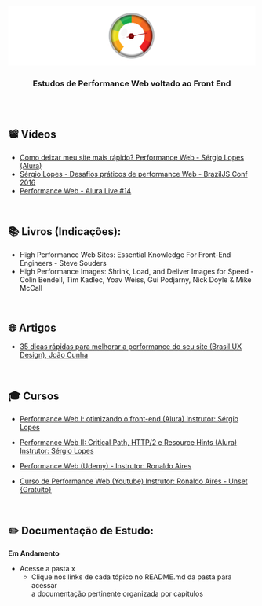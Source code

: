 ﻿<div align="center">
 
 ![Performance Web Header Readme](img/header-readme.png)

  ### **Estudos de Performance Web voltado ao Front End**
  
</div>

<br><br>

## 📽 Vídeos

+ [Como deixar meu site mais rápido? Performance Web - Sérgio Lopes (Alura)](https://www.youtube.com/watch?v=vsn_ACM202Y&ab_channel=AluraCursosOnline)
+ [Sérgio Lopes - Desafios práticos de performance Web - BrazilJS Conf 2016](https://www.youtube.com/watch?v=EMCBd3kw4zs&ab_channel=BrazilJS)
+ [Performance Web - Alura Live #14](https://www.youtube.com/watch?v=g4WsGEmzsN4&ab_channel=AluraCursosOnline)

<br>

## 📚  Livros (Indicações): 
 
+ High Performance Web Sites: Essential Knowledge For Front-End Engineers - Steve Souders
+ High Performance Images: Shrink, Load, and Deliver Images for Speed - Colin Bendell, Tim Kadlec, Yoav Weiss, Gui Podjarny, Nick Doyle & Mike McCall

<br>

## 🌐 Artigos

+ [35 dicas rápidas para melhorar a performance do seu site (Brasil UX Design), João Cunha](https://brasil.uxdesign.cc/35-dicas-r%C3%A1pidas-de-web-performance-59f38057e318)

<br>

## 🎓 Cursos

+ [Performance Web I: otimizando o front-end (Alura) Instrutor: Sérgio Lopes](https://www.alura.com.br/curso-online-otimizacao-performance-web)
+ [Performance Web II: Critical Path, HTTP/2 e Resource Hints (Alura) Instrutor: Sérgio Lopes](https://www.alura.com.br/curso-online-performance-http2-critical-path)
+ [Performance Web (Udemy) - Instrutor: Ronaldo Aires](https://www.udemy.com/course/curso-de-performance-web/)

+ [Curso de Performance Web (Youtube) Instrutor: Ronaldo Aires - Unset {Gratuito}](https://www.youtube.com/watch?v=iRazRfRas28&list=PL0N5TAOhX5E-zYhMUyRE2Jhif-NyQ-5ZY&ab_channel=UnSet)



<br>

## ✏️ Documentação de Estudo:

**Em Andamento**

+ Acesse a pasta x
  + Clique nos links de cada tópico no README.md da pasta para acessar<br> a documentação pertinente organizada por capítulos


